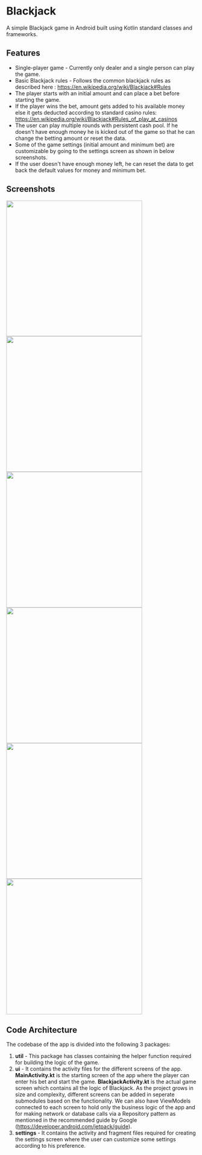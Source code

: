 # Blackjack
A simple Blackjack game in Android built using Kotlin standard classes and frameworks.

## Features

* Single-player game - Currently only dealer and a single person can play the game.
* Basic Blackjack rules - Follows the common blackjack rules as described here : https://en.wikipedia.org/wiki/Blackjack#Rules
* The player starts with an initial amount and can place a bet before starting the game. 
* If the player wins the bet, amount gets added to his available money else it gets deducted according to standard casino rules: https://en.wikipedia.org/wiki/Blackjack#Rules_of_play_at_casinos
* The user can play multiple rounds with persistent cash pool. If he doesn't have enough money he is kicked out of the game so that he can change the betting amount or reset the data.
* Some of the game settings (initial amount and minimum bet) are customizable by going to the settings screen as shown in below screenshots.
* If the user doesn't have enough money left, he can reset the data to get back the default values for money and minimum bet.


## Screenshots

<p>
  <img src="./graphics/screen1.png" width="360">
  <img src="./graphics/settings1.png" width="360">
  <img src="./graphics/settings2.png" width="360">
  <img src="./graphics/game1.png" width="360">
  <img src="./graphics/game2.png" width="360">
  <img src="./graphics/game3.png" width="360">
</p>

## Code Architecture

The codebase of the app is divided into the following 3 packages:
1. **util** - This package has classes containing the helper function required for building the logic of the game.
2. **ui** - It contains the activity files for the different screens of the app. **MainActivity.kt** is the starting screen of the app where the player can enter his bet and start the game. **BlackjackActivity.kt** is the actual game screen which contains all the logic of Blackjack. As the project grows in size and complexity, different screens can be added in seperate submodules based on the functionality. We can also have ViewModels connected to each screen to hold only the business logic of the app and for making network or database calls via a Repository pattern as mentioned in the recommended guide by Google (https://developer.android.com/jetpack/guide).
3. **settings** - It contains the activity and fragment files required for creating the settings screen where the user can customize some settings according to his preference.
